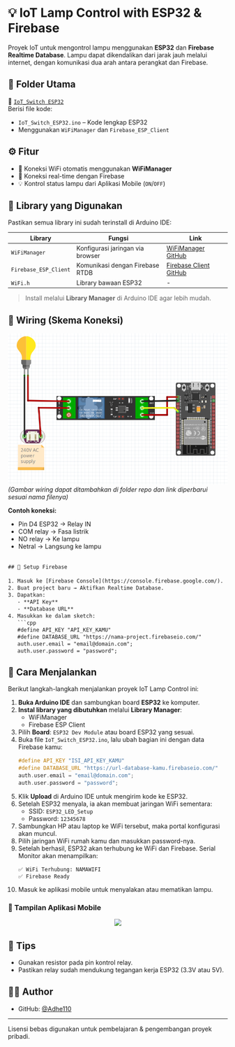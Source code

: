 
# 💡 IoT Lamp Control with ESP32 & Firebase

Proyek IoT untuk mengontrol lampu menggunakan **ESP32** dan **Firebase Realtime Database**. Lampu dapat dikendalikan dari jarak jauh melalui internet, dengan komunikasi dua arah antara perangkat dan Firebase.

## 📁 Folder Utama

📂 [`IoT_Switch ESP32`](https://github.com/Adhe110/IoT_Switch/tree/main/IoT_Switch%20ESP32)  
Berisi file kode:
- `IoT_Switch_ESP32.ino` – Kode lengkap ESP32
- Menggunakan `WiFiManager` dan `Firebase_ESP_Client`

## ⚙️ Fitur

- 🔌 Koneksi WiFi otomatis menggunakan **WiFiManager**
- 🔄 Koneksi real-time dengan Firebase
- 💡 Kontrol status lampu dari Aplikasi Mobile (`ON`/`OFF`)

## 🔧 Library yang Digunakan

Pastikan semua library ini sudah terinstall di Arduino IDE:

| Library | Fungsi | Link |
|--------|--------|------|
| `WiFiManager` | Konfigurasi jaringan via browser | [WiFiManager GitHub](https://github.com/tzapu/WiFiManager) |
| `Firebase_ESP_Client` | Komunikasi dengan Firebase RTDB | [Firebase Client GitHub](https://github.com/mobizt/Firebase-ESP-Client) |
| `WiFi.h` | Library bawaan ESP32 | - |

> Install melalui **Library Manager** di Arduino IDE agar lebih mudah.

## 🔌 Wiring (Skema Koneksi)
![Wiring ESP32 ke Relay dan Lampu](https://raw.githubusercontent.com/Adhe110/IoT_Switch/main/IoT_Switch%20ESP32/wiring.png)  
*(Gambar wiring dapat ditambahkan di folder repo dan link diperbarui sesuai nama filenya)*

**Contoh koneksi:**
- Pin D4 ESP32 → Relay IN
- COM relay → Fasa listrik
- NO relay → Ke lampu
- Netral → Langsung ke lampu

```

## 🔧 Setup Firebase

1. Masuk ke [Firebase Console](https://console.firebase.google.com/).
2. Buat project baru → Aktifkan Realtime Database.
3. Dapatkan:
   - **API Key**
   - **Database URL**
4. Masukkan ke dalam sketch:
   ```cpp
   #define API_KEY "API_KEY_KAMU"
   #define DATABASE_URL "https://nama-project.firebaseio.com/"
   auth.user.email = "email@domain.com";
   auth.user.password = "password";
```


## 🧪 Cara Menjalankan

Berikut langkah-langkah menjalankan proyek IoT Lamp Control ini:

1. **Buka Arduino IDE** dan sambungkan board **ESP32** ke komputer.
2. **Instal library yang dibutuhkan** melalui **Library Manager**:
   - WiFiManager
   - Firebase ESP Client
3. Pilih **Board**: `ESP32 Dev Module` atau board ESP32 yang sesuai.
4. Buka file `IoT_Switch_ESP32.ino`, lalu ubah bagian ini dengan data Firebase kamu:
   ```cpp
   #define API_KEY "ISI_API_KEY_KAMU"
   #define DATABASE_URL "https://url-database-kamu.firebaseio.com/"
   auth.user.email = "email@domain.com";
   auth.user.password = "password";
   ```
5. Klik **Upload** di Arduino IDE untuk mengirim kode ke ESP32.
6. Setelah ESP32 menyala, ia akan membuat jaringan WiFi sementara:
   - SSID: `ESP32_LED_Setup`
   - Password: `12345678`
7. Sambungkan HP atau laptop ke WiFi tersebut, maka portal konfigurasi akan muncul.
8. Pilih jaringan WiFi rumah kamu dan masukkan password-nya.
9. Setelah berhasil, ESP32 akan terhubung ke WiFi dan Firebase. Serial Monitor akan menampilkan:
   ```
   ✅ WiFi Terhubung: NAMAWIFI
   ✅ Firebase Ready
   ```
10. Masuk ke aplikasi mobile untuk menyalakan atau mematikan lampu.

### 📱 Tampilan Aplikasi Mobile
<div align="center">
<img src="https://i.ibb.co/JMhCjC3/Whats-App-Image-2025-07-08-at-03-04-11-2.jpg" width="200">
</div>


## 🧠 Tips
- Gunakan resistor pada pin kontrol relay.
- Pastikan relay sudah mendukung tegangan kerja ESP32 (3.3V atau 5V).

## 👨‍💻 Author

- GitHub: [@Adhe110](https://github.com/Adhe110)

---



Lisensi bebas digunakan untuk pembelajaran & pengembangan proyek pribadi.
